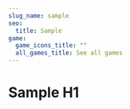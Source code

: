```yaml
---
slug_name: sample
seo:
  title: Sample
game:
  game_icons_title: ""
  all_games_title: See all games
---
```

<h1>Sample H1</h1>